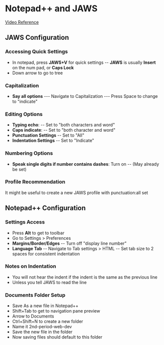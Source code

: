 # Notepad++ and JAWS

[Video Reference](https://www.youtube.com/watch?v=9GBqjFbn2O8)

## JAWS Configuration

### Accessing Quick Settings
- In notepad, press **JAWS+V** for quick settings
-- **JAWS** is usually **Insert** on the num pad, or **Caps Lock**
- Down arrow to go to tree

### Capitalization
- **Say all options**
--- Navigate to Capitalization
--- Press Space to change to "indicate"

### Editing Options
- **Typing echo**:
-- Set to "both characters and word"
- **Caps indicate**:
-- Set to "both character and word"
- **Punctuation Settings**
--  Set to "All"
- **Indentation Settings**
-- Set to "Indicate"

### Numbering Options
- **Speak single digits if number contains dashes**: Turn on
-- (May already be set)

### Profile Recommendation
It might be useful to create a new JAWS profile with punctuation:all set

## Notepad++ Configuration

### Settings Access
- Press **Alt** to get to toolbar
- Go to Settings > Preferences
- **Margins/Border/Edges**
-- Turn off "display line number"
- **Language Tab**
-- Navigate to Tab settings > HTML
-- Set tab size to 2 spaces for consistent indentation

### Notes on Indentation
- You will not hear the indent if the indent is the same as the previous line
- Unless you tell JAWS to read the line

### Documents Folder Setup
- Save As a new file in Notepad++
- Shift+Tab to get to navigation pane preview
- Arrow to Documents
- Ctrl+Shift+N to create a new folder
- Name it 2nd-period-web-dev
- Save the new file in the folder
- Now saving files should default to this folder
